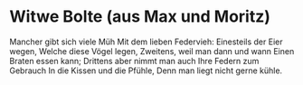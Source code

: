 # Witwe Bolte (aus Max und Moritz)

Mancher gibt sich viele Müh
Mit dem lieben Federvieh:
Einesteils der Eier wegen,
Welche diese Vögel legen,
Zweitens, weil man dann und wann
Einen Braten essen kann;
Drittens aber nimmt man auch
Ihre Federn zum Gebrauch
In die Kissen und die Pfühle,
Denn man liegt nicht gerne kühle.
